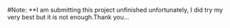 #Note:
**I am submitting this project unfinished unfortunately, I did try my very best but it is not enough.Thank you...